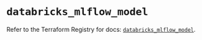 # `databricks_mlflow_model`

Refer to the Terraform Registry for docs: [`databricks_mlflow_model`](https://registry.terraform.io/providers/databricks/databricks/1.53.0/docs/resources/mlflow_model).
